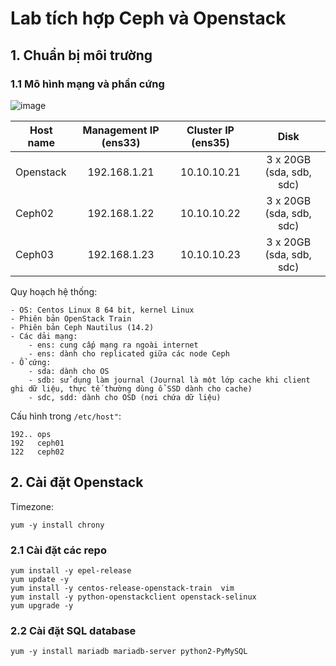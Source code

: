 # Lab tích hợp Ceph và Openstack
## 1. Chuẩn bị môi trường
### 1.1 Mô hình mạng và phần cứng
![image](https://user-images.githubusercontent.com/83684068/133953976-3ec0e5d1-6914-426c-addd-0d458ecef523.png)

|  Host name | Management IP (ens33)  | Cluster IP (ens35) | Disk |
| --- |:------:|:-----:|:-----:|
|  Openstack   |  192.168.1.21  | 10.10.10.21 | 3 x 20GB (sda, sdb, sdc) |
|  Ceph02   |   192.168.1.22   | 10.10.10.22 |  3 x 20GB (sda, sdb, sdc) |
|  Ceph03   |   192.168.1.23   | 10.10.10.23 |  3 x 20GB (sda, sdb, sdc) |

Quy hoạch hệ thống:

    - OS: Centos Linux 8 64 bit, kernel Linux
    - Phiên bản OpenStack Train
    - Phiên bản Ceph Nautilus (14.2)
    - Các dải mạng: 
        - ens: cung cấp mạng ra ngoài internet
        - ens: dành cho replicated giữa các node Ceph
    - Ổ cứng:
        - sda: dành cho OS
        - sdb: sử dụng làm journal (Journal là một lớp cache khi client ghi dữ liệu, thực tế thường dùng ổ SSD dành cho cache)
        - sdc, sdd: dành cho OSD (nơi chứa dữ liệu)

Cấu hình trong `/etc/host"`:

    192.. ops
    192   ceph01
    122   ceph02

## 2. Cài đặt Openstack
Timezone:

    yum -y install chrony
### 2.1 Cài đặt các repo 

    yum install -y epel-release
    yum update -y
    yum install -y centos-release-openstack-train  vim
    yum install -y python-openstackclient openstack-selinux 
    yum upgrade -y
### 2.2 Cài đặt SQL database

    yum -y install mariadb mariadb-server python2-PyMySQL
    
